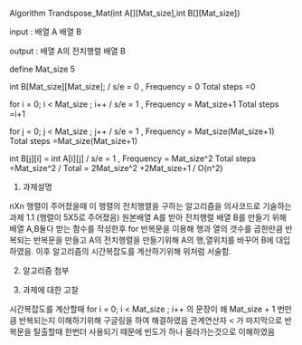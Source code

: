 Algorithm Trandspose_Mat(int A[][Mat_size],int B[][Mat_size])

input : 배열 A 배열 B

output : 배열 A의 전치행렬 배열 B

define Mat_size 5

int B[Mat_size][Mat_size];      / s/e = 0 , Frequency = 0                          Total steps =0

for i = 0; i < Mat_size ; i++   / s/e = 1 , Frequency = Mat_size+1                 Total steps =i+1

 for j = 0; j < Mat_size ; j++  / s/e = 1 , Frequency = Mat_size(Mat_size+1)       Total steps =Mat_size(Mat_size+1)

  int B[j][i] = int A[i][j]     / s/e = 1 , Frequency = Mat_size^2                 Total steps =Mat_size^2
                                / Total = 2Mat_size^2 +2Mat_size+1
                                / O(n^2)


1. 과제설명

nXn 행렬이 주어졌을때 이 행렬의 전치행렬을 구하는 알고리즘을 의사코드로 기술하는 과제 1.1
(행렬이 5X5로 주어졌음)
원본배열 A를 받아 전치행렬 배열 B를 만들기 위해 배열 A,B둘다 받는 함수를 작성한후 for 반복문을 이용해 행과 열의 갯수를 곱한만큼 반복되는 반복문을 만들고
A의 전치행렬을 만들기위해 A의 행,열위치를 바꾸어 B에 대입하였음.
이후 알고리즘의 시간복잡도를 계산하기위해 위처럼 서술함.

2. 알고리즘 첨부

3. 과제에 대한 고찰

시간복잡도를 계산할때
for i = 0; i < Mat_size ; i++  의 문장이 왜 Mat_size + 1 번만큼 반복되는지 이해하기위해 구글링을 하여 해결하였음
관계연산자 < 가 마지막으로 반복문을 탈출할때 한번더 사용되기 때문에 빈도가 하나 올라가는것으로 이해하였음
